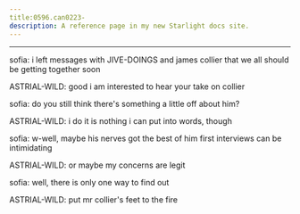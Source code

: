```yaml
---
title:0596.can0223-
description: A reference page in my new Starlight docs site.
---
```

----- 
sofia: i left messages with JIVE-DOINGS and james collier that we all should be 
getting together soon
 
ASTRIAL-WILD: good
 i am interested to hear your take on collier
 
sofia: do you still think there's something a little off about him? 
 
ASTRIAL-WILD: i do
 it is nothing i can put into words, though
 
sofia: w-well, maybe his nerves got the best of him
 first interviews can be 
intimidating
 
ASTRIAL-WILD: or maybe my concerns are legit
 
sofia: well, there is only one way to find out
 
ASTRIAL-WILD: put mr
 collier's feet to the fire
 
